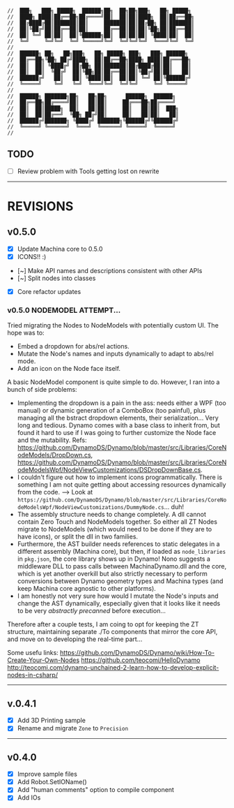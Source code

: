 ```text
//  ███╗   ███╗ █████╗  ██████╗██╗  ██╗██╗███╗   ██╗ █████╗ 
//  ████╗ ████║██╔══██╗██╔════╝██║  ██║██║████╗  ██║██╔══██╗
//  ██╔████╔██║███████║██║     ███████║██║██╔██╗ ██║███████║
//  ██║╚██╔╝██║██╔══██║██║     ██╔══██║██║██║╚██╗██║██╔══██║
//  ██║ ╚═╝ ██║██║  ██║╚██████╗██║  ██║██║██║ ╚████║██║  ██║
//  ╚═╝     ╚═╝╚═╝  ╚═╝ ╚═════╝╚═╝  ╚═╝╚═╝╚═╝  ╚═══╝╚═╝  ╚═╝
//                                                          
//  ██████╗ ██╗   ██╗███╗   ██╗ █████╗ ███╗   ███╗ ██████╗ 
//  ██╔══██╗╚██╗ ██╔╝████╗  ██║██╔══██╗████╗ ████║██╔═══██╗
//  ██║  ██║ ╚████╔╝ ██╔██╗ ██║███████║██╔████╔██║██║   ██║
//  ██║  ██║  ╚██╔╝  ██║╚██╗██║██╔══██║██║╚██╔╝██║██║   ██║
//  ██████╔╝   ██║   ██║ ╚████║██║  ██║██║ ╚═╝ ██║╚██████╔╝
//  ╚═════╝    ╚═╝   ╚═╝  ╚═══╝╚═╝  ╚═╝╚═╝     ╚═╝ ╚═════╝ 
//                                                         
//  ██████╗ ███████╗██╗   ██╗██╗      ██████╗  ██████╗      
//  ██╔══██╗██╔════╝██║   ██║██║     ██╔═══██╗██╔════╝      
//  ██║  ██║█████╗  ██║   ██║██║     ██║   ██║██║  ███╗     
//  ██║  ██║██╔══╝  ╚██╗ ██╔╝██║     ██║   ██║██║   ██║     
//  ██████╔╝███████╗ ╚████╔╝ ███████╗╚██████╔╝╚██████╔╝     
//  ╚═════╝ ╚══════╝  ╚═══╝  ╚══════╝ ╚═════╝  ╚═════╝      
//                                                          
```

## TODO
- [ ] Review problem with Tools getting lost on rewrite

---
# REVISIONS
## v0.5.0
- [x] Update Machina core to 0.5.0
- [x] ICONS!! :)
- [~] Make API names and descriptions consistent with other APIs
- [~] Split nodes into classes
- [x] Core refactor updates


### v0.5.0 NODEMODEL ATTEMPT...
Tried migrating the Nodes to NodeModels with potentially custom UI. The hope was to:
- Embed a dropdown for abs/rel actions.
- Mutate the Node's names and inputs dynamically to adapt to abs/rel mode.
- Add an icon on the Node face itself.

A basic NodeModel component is quite simple to do. However, I ran into a bunch of side problems:
- Implementing the dropdown is a pain in the ass: needs either a WPF (too manual) or dynamic generation of a ComboBox (too painful), plus managing all the bstract dropdown elements, their serialization... Very long and tedious. Dynamo comes with a base class to inherit from, but found it hard to use if I was going to further customize the Node face and the mutability. Refs: https://github.com/DynamoDS/Dynamo/blob/master/src/Libraries/CoreNodeModels/DropDown.cs, https://github.com/DynamoDS/Dynamo/blob/master/src/Libraries/CoreNodeModelsWpf/NodeViewCustomizations/DSDropDownBase.cs.
- I couldn't figure out how to implement icons programmatically. There is something I am not quite getting about accessing resources dynamically from the code.
  --> Look at `https://github.com/DynamoDS/Dynamo/blob/master/src/Libraries/CoreNodeModelsWpf/NodeViewCustomizations/DummyNode.cs`... duh!
- The assembly structure needs to change completely. A dll cannot contain Zero Touch and NodeModels together. So either all ZT Nodes migrate to NodeModels (which would need to be done if they are to have icons), or split the dll in two families. 
- Furthermore, the AST builder needs references to static delegates in a different assembly (Machina core), but then, if loaded as `node_libraries` in `pkg.json`, the core library shows up in Dynamo! Nono suggests a middleware DLL to pass calls between MachinaDynamo.dll and the core, which is yet another overkill but also strictly necessary to perform conversions between Dynamo geometry types and Machina types (and keep Machina core agnostic to other platforms).
- I am honestly not very sure how would I mutate the Node's inputs and change the AST dynamically, especially given that it looks like it needs to be very _abstractly precanned_ before execution...

Therefore after a couple tests, I am coing to opt for keeping the ZT structure, maintaining separate ./To components that mirror the core API, and move on to developing the real-time part... 

Some usefu links:
https://github.com/DynamoDS/Dynamo/wiki/How-To-Create-Your-Own-Nodes
https://github.com/teocomi/HelloDynamo
http://teocomi.com/dynamo-unchained-2-learn-how-to-develop-explicit-nodes-in-csharp/



---
## v.0.4.1
- [x] Add 3D Printing sample
- [x] Rename and migrate `Zone` to `Precision`

---
## v0.4.0
- [x] Improve sample files
- [x] Add Robot.SetIOName()
- [x] Add "human comments" option to compile component
- [x] Add IOs
